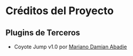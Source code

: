 # Créditos del Proyecto

## Plugins de Terceros

- Coyote Jump v1.0 por [Mariano Damian Abadie](https://github.com/[tu_usuario])
